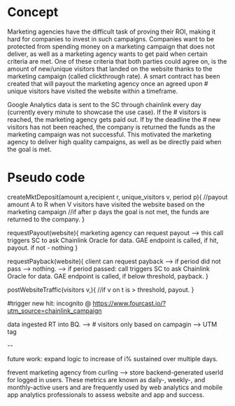 # Concept
Marketing agencies have the difficult task of proving their ROI, making it hard for companies to invest in such campaigns. Companies want to be protected from spending money on a marketing campaign that does not deliver, as well as a marketing agency wants to get paid when certain criteria are met. One of these criteria that both parties could agree on, is the amount of new/unique visitors that landed on the website thanks to the marketing campaign (called clickthrough rate). A smart contract has been created that will payout the marketing agency once an agreed upon # unique visitors have visited the website within a timeframe.

Google Analytics data is sent to the SC through chainlink every day (currently every minute to showcase the use case). If the # visitors is reached, the marketing agency gets paid out. If by the deadline the # new visitors has not been reached, the company is returned the funds as the marketing campaign was not successful. This motivated the marketing agency to deliver high quality campaigns, as well as be directly paid when the goal is met.

# Pseudo code
createMktDeposit(amount a,recipient r, unique_visitors v, period p){
	//payout amount A to R when V visitors have visited the website based on the marketing campaign
	//if after p days the goal is not met, the funds are returned to the company.
}

requestPayout(website){
	marketing agency can request payout --> this call triggers SC to ask Chainlink Oracle for data. GAE endpoint is called, if hit, payout. if not - nothing
}

requestPayback(website){
	client can request payback --> if period did not pass --> nothing.
	--> if period passed: call triggers SC to ask Chainlink Oracle for data. GAE endpoint is called, if below threshold, payback.
}

postWebsiteTraffic(visitors v,){
	//if v on t is > threshold, payout.
}

#trigger new hit: incognito @ https://www.fourcast.io/?utm_source=chainlink_campaign

data ingested RT into BQ.
--> # visitors only based on campagin --> UTM tag

--

future work:
expand logic to increase of i% sustained over multiple days.


frevent marketing agency from curling --> store backend-generated userId for logged in users.
These metrics are known as daily-, weekly-, and monthly-active users and are frequently used by web analytics and mobile app analytics professionals to assess website and app and success.